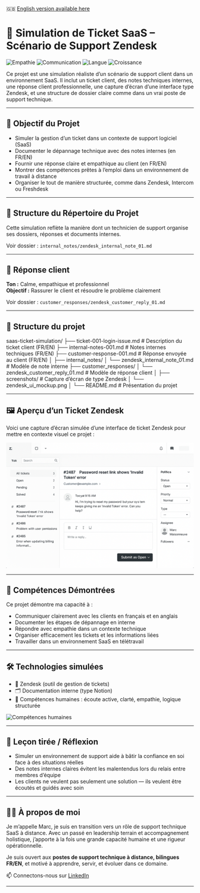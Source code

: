 🇬🇧 [English version available here](./README.md)


# 🧪 Simulation de Ticket SaaS – Scénario de Support Zendesk

![Empathie](https://img.shields.io/badge/Empathie_Client-Active-blue)
![Communication](https://img.shields.io/badge/Communication_Calm-Yes-brightgreen)
![Langue](https://img.shields.io/badge/Bilingue-FR/EN-yellow)
![Croissance](https://img.shields.io/badge/Apprenant_Rapide-Adaptatif-orange)


Ce projet est une simulation réaliste d’un scénario de support client dans un environnement SaaS. Il inclut un ticket client, des notes techniques internes, une réponse client professionnelle, une capture d’écran d’une interface type Zendesk, et une structure de dossier claire comme dans un vrai poste de support technique.

---

## 🎯 Objectif du Projet

- Simuler la gestion d’un ticket dans un contexte de support logiciel (SaaS)
- Documenter le dépannage technique avec des notes internes (en FR/EN)
- Fournir une réponse claire et empathique au client (en FR/EN)
- Montrer des compétences prêtes à l’emploi dans un environnement de travail à distance
- Organiser le tout de manière structurée, comme dans Zendesk, Intercom ou Freshdesk

---

## 📁 Structure du Répertoire du Projet

Cette simulation reflète la manière dont un technicien de support organise ses dossiers, réponses et documents internes.

Voir dossier : `internal_notes/zendesk_internal_note_01.md`

---

## 💬 Réponse client

**Ton :** Calme, empathique et professionnel  
**Objectif :** Rassurer le client et résoudre le problème clairement

Voir dossier : `customer_responses/zendesk_customer_reply_01.md`

---

## 📁 Structure du projet

saas-ticket-simulation/
├── ticket-001-login-issue.md # Description du ticket client (FR/EN)
├── internal-notes-001.md # Notes internes techniques (FR/EN)
├── customer-response-001.md # Réponse envoyée au client (FR/EN)
│
├── internal_notes/
│ └── zendesk_internal_note_01.md # Modèle de note interne
├── customer_responses/
│ └── zendesk_customer_reply_01.md # Modèle de réponse client
│
├── screenshots/ # Capture d’écran de type Zendesk
│ └── zendesk_ui_mockup.png
│
└── README.md # Présentation du projet

---

## 🖼️ Aperçu d’un Ticket Zendesk

Voici une capture d’écran simulée d’une interface de ticket Zendesk pour mettre en contexte visuel ce projet :

![Aperçu Zendesk](screenshots/zendesk_ui_mockup.png)

---

## 💼 Compétences Démontrées

Ce projet démontre ma capacité à :

- Communiquer clairement avec les clients en français et en anglais
- Documenter les étapes de dépannage en interne
- Répondre avec empathie dans un contexte technique
- Organiser efficacement les tickets et les informations liées
- Travailler dans un environnement SaaS en télétravail

---

## 🛠 Technologies simulées

- 📨 Zendesk (outil de gestion de tickets)
- 🗂 Documentation interne (type Notion)
- 🧠 Compétences humaines : écoute active, clarté, empathie, logique structurée

![Compétences humaines](https://img.shields.io/badge/Empathie_Client-Active-blue)

---

## 🔄 Leçon tirée / Réflexion

- Simuler un environnement de support aide à bâtir la confiance en soi face à des situations réelles  
- Des notes internes claires évitent les malentendus lors du relais entre membres d’équipe  
- Les clients ne veulent pas seulement une solution — ils veulent être écoutés et guidés avec soin

---

## 🙋‍♂️ À propos de moi

Je m’appelle Marc, je suis en transition vers un rôle de support technique SaaS à distance. Avec un passé en leadership terrain et accompagnement holistique, j’apporte à la fois une grande capacité humaine et une rigueur opérationnelle.

Je suis ouvert aux **postes de support technique à distance, bilingues FR/EN**, et motivé à apprendre, servir, et évoluer dans ce domaine.

📫 Connectons-nous sur [LinkedIn](https://www.linkedin.com/in/marc-maisonneuve-6345b6373/)

---




